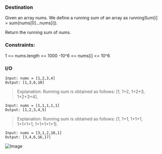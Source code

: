 ### Destination
Given an array nums. We define a running sum of an array as runningSum[i] = sum(nums[0]…nums[i]).

Return the running sum of nums.

### Constraints:

1 <= nums.length <= 1000
-10^6 <= nums[i] <= 10^6

### I/O
```
Input: nums = [1,2,3,4]
Output: [1,3,6,10]
```
> Explanation: Running sum is obtained as follows: [1, 1+2, 1+2+3, 1+2+3+4].
```
Input: nums = [1,1,1,1,1]
Output: [1,2,3,4,5]
```
> Explanation: Running sum is obtained as follows: [1, 1+1, 1+1+1, 1+1+1+1, 1+1+1+1+1].
```
Input: nums = [3,1,2,10,1]
Output: [3,4,6,16,17]
```
![Image](https://i.imgur.com/H67T3Cv.png)